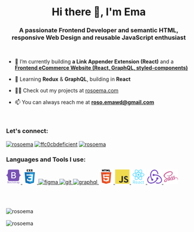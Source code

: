 <h1 align="center">Hi there 👋, I'm Ema</h1>
<h3 align="center">A passionate Frontend Developer and semantic HTML, responsive Web Design and reusable JavaScript enthusiast</h3>
<br/>

- 🔭 I’m currently building **a Link Appender Extension (React)** and a [**Frontend eCommerce Website (React, GraphQL, styled-components)**](https://github.com/rosoema/frontend-store)

- 🌱 Learning **Redux** & **GraphQL**, building in **React**

- 👨‍💻 Check out my projects at [rosoema.com](rosoema.com)

- 📫 You can always reach me at **roso.emawd@gmail.com**

<br/>

<h3 align="left">Let's connect:</h3>
<p align="left">
<a href="https://codepen.io/rosoema" target="blank"><img align="center" src="https://raw.githubusercontent.com/rahuldkjain/github-profile-readme-generator/master/src/images/icons/Social/codepen.svg" alt="rosoema" height="30" width="40" /></a>
<a href="https://twitter.com/ffc0cbdeficient" target="blank"><img align="center" src="https://raw.githubusercontent.com/rahuldkjain/github-profile-readme-generator/master/src/images/icons/Social/twitter.svg" alt="ffc0cbdeficient" height="30" width="40" /></a>
<a href="https://linkedin.com/in/rosoema" target="blank"><img align="center" src="https://raw.githubusercontent.com/rahuldkjain/github-profile-readme-generator/master/src/images/icons/Social/linked-in-alt.svg" alt="rosoema" height="30" width="40" /></a>
</p>
 
<h3 align="left">Languages and Tools I use:</h3>
<p align="left"> <a href="https://getbootstrap.com" target="_blank" rel="noreferrer"> <img src="https://raw.githubusercontent.com/devicons/devicon/master/icons/bootstrap/bootstrap-plain-wordmark.svg" alt="bootstrap" width="40" height="40"/> </a> <a href="https://www.w3schools.com/css/" target="_blank" rel="noreferrer"> <img src="https://raw.githubusercontent.com/devicons/devicon/master/icons/css3/css3-original-wordmark.svg" alt="css3" width="40" height="40"/> </a> <a href="https://www.figma.com/" target="_blank" rel="noreferrer"> <img src="https://www.vectorlogo.zone/logos/figma/figma-icon.svg" alt="figma" width="40" height="40"/> </a> <a href="https://git-scm.com/" target="_blank" rel="noreferrer"> <img src="https://www.vectorlogo.zone/logos/git-scm/git-scm-icon.svg" alt="git" width="40" height="40"/> </a> <a href="https://graphql.org" target="_blank" rel="noreferrer"> <img src="https://www.vectorlogo.zone/logos/graphql/graphql-icon.svg" alt="graphql" width="40" height="40"/> </a> <a href="https://www.w3.org/html/" target="_blank" rel="noreferrer"> <img src="https://raw.githubusercontent.com/devicons/devicon/master/icons/html5/html5-original-wordmark.svg" alt="html5" width="40" height="40"/> </a> <a href="https://developer.mozilla.org/en-US/docs/Web/JavaScript" target="_blank" rel="noreferrer"> <img src="https://raw.githubusercontent.com/devicons/devicon/master/icons/javascript/javascript-original.svg" alt="javascript" width="40" height="40"/> </a> <a href="https://reactjs.org/" target="_blank" rel="noreferrer"> <img src="https://raw.githubusercontent.com/devicons/devicon/master/icons/react/react-original-wordmark.svg" alt="react" width="40" height="40"/> </a> <a href="https://redux.js.org" target="_blank" rel="noreferrer"> <img src="https://raw.githubusercontent.com/devicons/devicon/master/icons/redux/redux-original.svg" alt="redux" width="40" height="40"/> </a> <a href="https://sass-lang.com" target="_blank" rel="noreferrer"> <img src="https://raw.githubusercontent.com/devicons/devicon/master/icons/sass/sass-original.svg" alt="sass" width="40" height="40"/> </a> </p>


<br/>
<br/>

<p><img align="center" src="https://github-readme-stats.vercel.app/api/top-langs?username=rosoema&show_icons=true&locale=en&layout=compact" alt="rosoema" /></p>

<p><img align="center" src="https://github-readme-streak-stats.herokuapp.com/?user=rosoema&" alt="rosoema" /></p>
